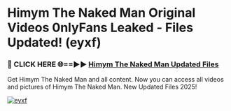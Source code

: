 # Himym The Naked Man Original Videos 0nlyFans Leaked - Files Updated! (eyxf)

<h3>🔴 CLICK HERE 🌐==►► <a href="https://tinyurl.com/yckcrads" rel="nofollow">Himym The Naked Man Updated Files</a></h3>

Get Himym The Naked Man and all content. Now you can access all videos and pictures of Himym The Naked Man. New Updated Files 2025!

[![eyxf](https://i.imgur.com/hpKpOFt.gif)](https://tinyurl.com/yckcrads)
